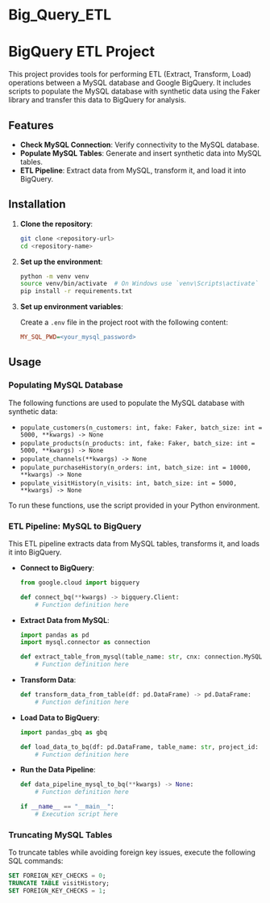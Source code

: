 # Big_Query_ETL

# BigQuery ETL Project

This project provides tools for performing ETL (Extract, Transform, Load) operations between a MySQL database and Google BigQuery. It includes scripts to populate the MySQL database with synthetic data using the Faker library and transfer this data to BigQuery for analysis.

## Features

- **Check MySQL Connection**: Verify connectivity to the MySQL database.
- **Populate MySQL Tables**: Generate and insert synthetic data into MySQL tables.
- **ETL Pipeline**: Extract data from MySQL, transform it, and load it into BigQuery.

## Installation

1. **Clone the repository**:

    ```bash
    git clone <repository-url>
    cd <repository-name>
    ```

2. **Set up the environment**:

    ```bash
    python -m venv venv
    source venv/bin/activate  # On Windows use `venv\Scripts\activate`
    pip install -r requirements.txt
    ```

3. **Set up environment variables**:

    Create a `.env` file in the project root with the following content:

    ```ini
    MY_SQL_PWD=<your_mysql_password>
    ```

## Usage

### Populating MySQL Database

The following functions are used to populate the MySQL database with synthetic data:

- `populate_customers(n_customers: int, fake: Faker, batch_size: int = 5000, **kwargs) -> None`
- `populate_products(n_products: int, fake: Faker, batch_size: int = 5000, **kwargs) -> None`
- `populate_channels(**kwargs) -> None`
- `populate_purchaseHistory(n_orders: int, batch_size: int = 10000, **kwargs) -> None`
- `populate_visitHistory(n_visits: int, batch_size: int = 5000, **kwargs) -> None`

To run these functions, use the script provided in your Python environment.

### ETL Pipeline: MySQL to BigQuery

This ETL pipeline extracts data from MySQL tables, transforms it, and loads it into BigQuery.

- **Connect to BigQuery**:

    ```python
    from google.cloud import bigquery

    def connect_bq(**kwargs) -> bigquery.Client:
        # Function definition here
    ```

- **Extract Data from MySQL**:

    ```python
    import pandas as pd
    import mysql.connector as connection

    def extract_table_from_mysql(table_name: str, cnx: connection.MySQLConnection) -> pd.DataFrame:
        # Function definition here
    ```

- **Transform Data**:

    ```python
    def transform_data_from_table(df: pd.DataFrame) -> pd.DataFrame:
        # Function definition here
    ```

- **Load Data to BigQuery**:

    ```python
    import pandas_gbq as gbq

    def load_data_to_bq(df: pd.DataFrame, table_name: str, project_id: str, dataset: str) -> None:
        # Function definition here
    ```

- **Run the Data Pipeline**:

    ```python
    def data_pipeline_mysql_to_bq(**kwargs) -> None:
        # Function definition here

    if __name__ == "__main__":
        # Execution script here
    ```

### Truncating MySQL Tables

To truncate tables while avoiding foreign key issues, execute the following SQL commands:

```sql
SET FOREIGN_KEY_CHECKS = 0;
TRUNCATE TABLE visitHistory;
SET FOREIGN_KEY_CHECKS = 1;

